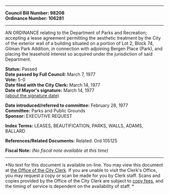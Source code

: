 * * * * *  
  
**Council Bill Number: [](#h0)[](#h2)98208**   
**Ordinance Number: 106281**  
  
* * * * *  
  
AN ORDINANCE relating to the Department of Parks and Recreation; accepting a lease agreement permitting the aesthetic treatment by the City of the exterior wall of a building situated on a portion of Lot 2, Block 74, Gilman Park Addition, in connection with adjoining Bergen Place (Park), and placing the leasehold interest so acquired under the jurisdiction of said Department.  
  
**Status:** Passed   
**Date passed by Full Council:** March 7, 1977   
**Vote:** 5-0   
**Date filed with the City Clerk:** March 14, 1977   
**Date of Mayor's signature:** March 14, 1977   
[(about the signature date)](/~public/approvaldate.htm)   
  
  
**Date introduced/referred to committee:** February 28, 1977   
**Committee:** Parks and Public Grounds   
**Sponsor:** EXECUTIVE REQUEST   
  
**Index Terms:** LEASES, BEAUTIFICATION, PARKS, WALLS, ADAMS, BALLARD  
  
**References/Related Documents:** Related: Ord 105125  
  
**Fiscal Note:** *(No fiscal note available at this time)*  
  
* * * * *  
  
*No text for this document is available on-line. You may view this document at [the Office of the City Clerk](http://www.seattle.gov/leg/clerk/contactUs.htm). If you are unable to visit the Clerk's Office, you may request a copy or scan be made for you by Clerk staff. Scans and copies provided by the Office of the City Clerk are subject to [copy fees](http://clerk.seattle.gov/~public/clerkfees.htm), and the timing of service is dependent on the availability of staff. *  
  
  

